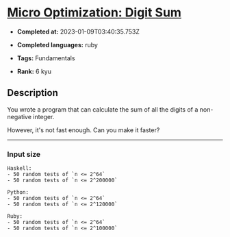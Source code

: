 # [Micro Optimization: Digit Sum](https://www.codewars.com/kata/59a2af923203e8220b00008f)

- **Completed at:** 2023-01-09T03:40:35.753Z

- **Completed languages:** ruby

- **Tags:** Fundamentals

- **Rank:** 6 kyu

## Description

You wrote a program that can calculate the sum of all the digits of a non-negative integer.

However, it's not fast enough. Can you make it faster?

---

### Input size

~~~if:haskell
Haskell:
- 50 random tests of `n <= 2^64`
- 50 random tests of `n <= 2^200000`
~~~

~~~if:python
Python:
- 50 random tests of `n <= 2^64`
- 50 random tests of `n <= 2^120000`
~~~

~~~if:ruby
Ruby:
- 50 random tests of `n <= 2^64`
- 50 random tests of `n <= 2^100000`
~~~
